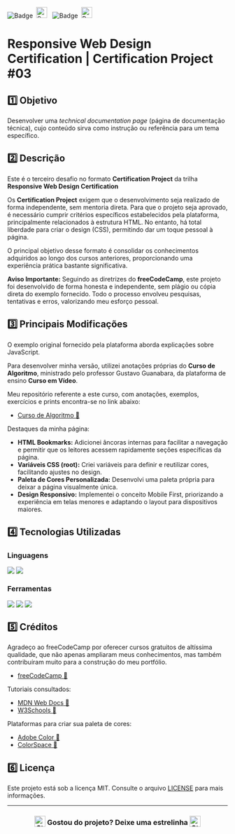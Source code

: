 ![Badge](https://img.shields.io/badge/freeCodeCamp-BB2649?style=for-the-badge)&nbsp;&nbsp;<img src="https://raw.githubusercontent.com/Tarikul-Islam-Anik/Animated-Fluent-Emojis/master/Emojis/Activities/Sparkles.png" alt="Sparkles" width="25" height="25" />&nbsp;&nbsp;&nbsp;![Badge](https://img.shields.io/badge/PROJETO-PRÓPRIO-FF6F61?style=for-the-badge)&nbsp;&nbsp;<img src="https://raw.githubusercontent.com/Tarikul-Islam-Anik/Animated-Fluent-Emojis/master/Emojis/Travel%20and%20places/Rocket.png" alt="Rocket" width="25" height="25" />

# Responsive Web Design Certification | Certification Project #03

## 1️⃣ Objetivo
Desenvolver uma *technical documentation page* (página de documentação técnica), cujo conteúdo sirva como instrução ou referência para um tema específico.

## 2️⃣ Descrição
Este é o terceiro desafio no formato **Certification Project** da trilha **Responsive Web Design Certification**

Os **Certification Project** exigem que o desenvolvimento seja realizado de forma independente, sem mentoria direta. Para que o projeto seja aprovado, é necessário cumprir critérios específicos estabelecidos pela plataforma, principalmente relacionados à estrutura HTML. No entanto, há total liberdade para criar o design (CSS), permitindo dar um toque pessoal à página.

O principal objetivo desse formato é consolidar os conhecimentos adquiridos ao longo dos cursos anteriores, proporcionando uma experiência prática bastante significativa.

**Aviso Importante:**
Seguindo as diretrizes do **freeCodeCamp**, este projeto foi desenvolvido de forma honesta e independente, sem plágio ou cópia direta do exemplo fornecido. Todo o processo envolveu pesquisas, tentativas e erros, valorizando meu esforço pessoal.

## 3️⃣ Principais Modificações
O exemplo original fornecido pela plataforma aborda explicações sobre JavaScript.

Para desenvolver minha versão, utilizei anotações próprias do **Curso de Algoritmo**, ministrado pelo professor Gustavo Guanabara, da plataforma de ensino **Curso em Vídeo**.

Meu repositório referente a este curso, com anotações, exemplos, exercícios e prints encontra-se no link abaixo:
- <a href="https://github.com/rafa-san/curso-em-video-algoritmo" target="_blank">Curso de Algoritmo 🔗</a>

Destaques da minha página:

- **HTML Bookmarks:** Adicionei âncoras internas para facilitar a navegação e permitir que os leitores acessem rapidamente seções específicas da página.
- **Variáveis CSS (root):** Criei variáveis para definir e reutilizar cores, facilitando ajustes no design.
- **Paleta de Cores Personalizada:** Desenvolvi uma paleta própria para deixar a página visualmente única.
- **Design Responsivo:** Implementei o conceito Mobile First, priorizando a experiência em telas menores e adaptando o layout para dispositivos maiores.

## 4️⃣ Tecnologias Utilizadas

### Linguagens
<div style="display:flex;">
  <img src="https://img.shields.io/badge/HTML5-E34F26?style=for-the-badge&logo=html5&logoColor=white">&nbsp;<img src="https://img.shields.io/badge/CSS3-1572B6?style=for-the-badge&logo=css3&logoColor=white">
</div>

### Ferramentas
<div style="display:flex;">
  <img src="https://img.shields.io/badge/Visual%20Studio%20Code-0078D4?style=for-the-badge&logo=visual-studio-code&logoColor=white">&nbsp;<img src="https://img.shields.io/badge/Git-F05032?style=for-the-badge&logo=git&logoColor=white">&nbsp;<img src="https://img.shields.io/badge/GitHub-404040?style=for-the-badge&logo=github&logoColor=white">
</div>

## 5️⃣ Créditos
Agradeço ao freeCodeCamp por oferecer cursos gratuitos de altíssima qualidade, que não apenas ampliaram meus conhecimentos, mas também contribuíram muito para a construção do meu portfólio.
- <a href="https://www.freecodecamp.org/" target="_blank">freeCodeCamp 🔗</a>

Tutoriais consultados: 
- <a href="https://developer.mozilla.org/en-US/" target="_blank">MDN Web Docs 🔗</a>
- <a href="https://www.w3schools.com/" target="_blank">W3Schools 🔗</a>

Plataformas para criar sua paleta de cores:
- <a href="https://color.adobe.com/pt/create/color-wheel" target="_blank">Adobe Color 🔗</a>
- <a href="https://mycolor.space/" target="_blank">ColorSpace 🔗</a>

## 6️⃣ Licença
Este projeto está sob a licença MIT. Consulte o arquivo [LICENSE](LICENSE) para mais informações.

---

### <div align="center"><img src="https://raw.githubusercontent.com/Tarikul-Islam-Anik/Animated-Fluent-Emojis/master/Emojis/Travel%20and%20places/Star.png" alt="Star" width="25" height="25" style="vertical-align:text-bottom;" /> Gostou do projeto? Deixe uma estrelinha <img src="https://raw.githubusercontent.com/Tarikul-Islam-Anik/Animated-Fluent-Emojis/master/Emojis/Travel%20and%20places/Star.png" alt="Star" width="25" height="25" style="vertical-align:text-bottom;" /></div>